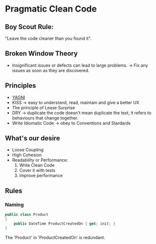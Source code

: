 # Pragmatic Clean Code

## Boy Scout Rule: 

"Leave the code cleaner than you found it".

## Broken Window Theory

- Insignificant issues or defects can lead to large problems.
-> Fix any issues as soon as they are discovered.

## Principles

- [YAGNI](https://martinfowler.com/bliki/Yagni.html)
- KISS -> easy to understand, read, maintain and give a better UX
- The principle of Lease Surprise
- DRY -> duplicate the code doesn't mean duplicate the text, it refers to behaviours that change together.
- Write Idiomatic Code -> obey to Conventions and Stardards 

## What's our desire

- Loose Coupling
- High Cohesion
- Readability or Performance:
  1. Write Clean Code
  2. Cover it with tests
  3. Improve performance

## Rules

### Naming

```c#
public class Product
{
    public DateTime ProductCreatedOn { get; init; } 
}
```

The 'Product' in 'ProductCreatedOn' is redundant.









